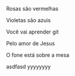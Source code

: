 Rosas são vermelhas

Violetas são azuis

Você vai aprender git

Pelo amor de Jesus

O fone está sobre a mesa


asdfasd
yyyyyyyy
